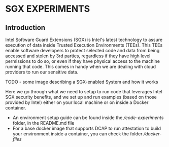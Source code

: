 # SGX EXPERIMENTS

## Introduction
Intel Software Guard Extensions (SGX) is Intel's latest technology to assure execution of data inside Trusted Execution Environments (TEEs). This TEEs enable software developers to protect selected code and data from being accessed and stolen by 3rd parties, regardless if they have high level permissions to do so, or even if they have physical access to the machine running that code. This comes in handy when we are dealing with cloud providers to run our sensitive data.

TODO - some image describing a SGX-enabled System and how it works

Here we go through what we need to setup to run code that leverages Intel SGX security benefits, and we set up and run examples (based on those provided by Intel) either on your local machine or on inside a Docker container.

* An environment setup guide can be found inside the */code-experiments* folder, in the README.md file
* For a base docker image that supports DCAP to run attestation to build your environment inside a container, you can check the folder */docker-files*
